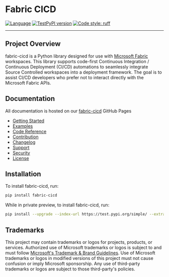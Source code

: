 # Fabric CICD

[![Language](https://img.shields.io/badge/language-Python-blue.svg)](https://www.python.org/)
[![TestPyPI version](https://img.shields.io/badge/TestPyPI-fabric--cicd-blue)](https://test.pypi.org/project/fabric-cicd/)
[![Code style: ruff](https://img.shields.io/badge/code%20style-ruff-000000.svg)](https://github.com/charliermarsh/ruff)

<!-- [![PyPI version](https://badge.fury.io/py/fabric-cicd.svg)](https://badge.fury.io/py/fabric-cicd) -->
<!-- [![Downloads](https://static.pepy.tech/badge/fabric-cicd)](https://pepy.tech/project/fabric-cicd) -->

---

## Project Overview

fabric-cicd is a Python library designed for use with [Microsoft Fabric](https://learn.microsoft.com/en-us/fabric/) workspaces. This library supports code-first Continuous Integration / Continuous Deployment (CI/CD) automations to seamlessly integrate Source Controlled workspaces into a deployment framework. The goal is to assist CI/CD developers who prefer not to interact directly with the Microsoft Fabric APIs.

## Documentation

All documentation is hosted on our [fabric-cicd](https://microsoft.github.io/fabric-cicd/) GitHub Pages

-   [Getting Started](https://microsoft.github.io/fabric-cicd/)
-   [Examples](https://microsoft.github.io/fabric-cicd/example/)
-   [Code Reference](https://microsoft.github.io/fabric-cicd/code_reference/)
-   [Contribution](https://microsoft.github.io/fabric-cicd/contribution/)
-   [Changelog](https://microsoft.github.io/fabric-cicd/changelog/)
-   [Support](https://microsoft.github.io/fabric-cicd/help/#support)
-   [Security](https://microsoft.github.io/fabric-cicd/help/#security)
-   [License](https://microsoft.github.io/fabric-cicd/help/#license)

## Installation

To install fabric-cicd, run:

```bash
pip install fabric-cicd
```

While in private preview, to install fabric-cicd, run:

```bash
pip install --upgrade --index-url https://test.pypi.org/simple/ --extra-index-url https://pypi.org/simple/ fabric-cicd
```

## Trademarks

This project may contain trademarks or logos for projects, products, or services. Authorized use of Microsoft trademarks or logos is subject to and must follow [Microsoft's Trademark & Brand Guidelines](https://www.microsoft.com/en-us/legal/intellectualproperty/trademarks/usage/general). Use of Microsoft trademarks or logos in modified versions of this project must not cause confusion or imply Microsoft sponsorship. Any use of third-party trademarks or logos are subject to those third-party's policies.
